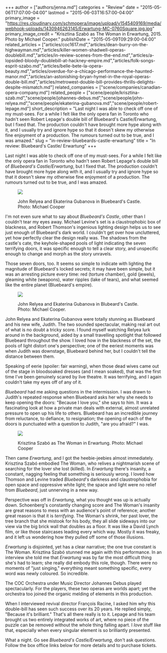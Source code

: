 +++
author = ["authors/jenna.md"]
categories = "Review"
date = "2015-05-06T17:07:00-04:00"
lastmod = "2015-06-03T16:57:00-04:00"
primary_image = "https://res.cloudinary.com/schmopera/image/upload/v1545409169/media/webhook-uploads/1430946263145/Erwartung-MC-0760Square.jpg.jpg"
primary_image_credit = "Krisztina Szabó as The Woman in Erwartung, 2015. Photo by Michael Cooper."
publishDate = "2015-05-09T09:29:00-04:00"
related_articles = ["articles/coc1617.md","articles/dean-burry-on-the-highwayman.md","articles/killer-women-shadwell-operas-doublebill.md","articles/in-review-scenes-from-the-end.md","articles/a-lopsided-bloody-doublebill-at-hackney-empire.md","articles/folk-songs-esprit-szabo.md","articles/belle-bete-la-opera-beauty.md","articles/overdue-for-a-chicago-performance-the-haunted-manor.md","articles/an-astonishing-bryan-hymel-in-the-royal-operas-double-bill.md","articles/metrowest-double-bill-provides-thrills-delights-despite-mismatch.md"]
related_companies = ["scene/companies/canadian-opera-company.md"]
related_people = ["scene/people/krisztina-szab.md","scene/people/johannes-debus.md","scene/people/john-relyea.md","scene/people/ekaterina-gubanova.md","scene/people/robert-lepage.md"]
short_description = "Last night I was able to check off one of my must-sees. For a while I felt like the only opera fan in Toronto who hadn&#039;t seen Robert Lepage&#039;s double bill of Bluebeard&#039;s Castle/Erwartung, but I fixed that. The production couldn&#039;t have brought more hype along with it, and I usually try and ignore hype so that it doesn&#039;t skew my otherwise fine enjoyment of a production. The rumours turned out to be true, and I was amazed."
slug = "in-review-bluebeards-castle-erwartung"
title = "In review: Bluebeard&#039;s Castle/ Erwartung"
+++

Last night I was able to check off one of my must-sees. For a while I felt like the only opera fan in Toronto who hadn't seen Robert Lepage's double bill of *Bluebeard's Castle/Erwartung*, but I fixed that. The production couldn't have brought more hype along with it, and I usually try and ignore hype so that it doesn't skew my otherwise fine enjoyment of a production. The rumours turned out to be true, and I was amazed.

<figure data-type="image">

![](https://res.cloudinary.com/schmopera/image/upload/v1545409169/media/webhook-uploads/1431189694639/Blubeard-MC-0102.jpg.jpg)
<figcaption>John Relyea and Ekaterina Gubanova in Bluebeard's Castle. Photo: Michael Cooper</figcaption>
</figure>

I'm not even sure what to say about *Bluebeard's Castle*, other than I couldn't tear my eyes away. Michael Levine's set is a claustrophobic box of blackness, and Robert Thomson's ingenious lighting design helps us to see just enough of Bluebeard's dark world. I couldn't get over how uncluttered, yet how perfectly clear the design really was. The shadows from the castle's cate, the keyhole-shaped pools of light indicating the seven terrifying doors, it was specific enough to tell a clear story, and unspecific enough to change and morph as the story unravels.

Those seven doors, too. It seems so simple to indicate with lighting the magnitude of Bluebeard's locked secrets; it may have been simple, but it was an arresting picture every time: red (torture chamber), gold (jewels), gleaming white (weapons), water ripples (lake of tears), and what seemed like the entire planet (Bluebeard's empire). 

<figure data-type="image">

![](https://res.cloudinary.com/schmopera/image/upload/v1545409169/media/webhook-uploads/1431189716405/Blubeard-MC-0573.jpg.jpg)
<figcaption>John Relyea and Ekaterina Gubanova in Blubeard's Castle. Photo: Michael Cooper.</figcaption>
</figure>

John Relyea and Ekaterina Gubanova were totally stunning as Bluebeard and his new wife, Judith. The two sounded spectacular, making real art out of what is no doubt a tricky score. I found myself watching Relyea lurk around in the background, aided by a small travelling spotlight that followed Bluebeard throughout the show. I loved how in the blackness of the set, the pools of light distort one's perspective; one of the eeriest moments was when Judith was downstage, Bluebeard behind her, but I couldn't tell the distance between them.

Speaking of eerie (spoiler: fair warning), when those dead wives came out of the stage in bloodsoaked dresses (and I mean soaked), that was the first time I've been genuinely scared by live theatre. It was terrifying, and I again couldn't take my eyes off of any of it.

*Bluebeard* had me asking questions in the intermission. I was drawn to Judith's repeated response when Bluebeard asks her why she needs to keep opening the doors: "Because I love you," she says to him. It was a fascinating look at how a private man deals with external, almost unrelated pressure to open up his life to others. Bluebeard has an incredible journey from reluctance, to defiance, to resignation; the opening of each of the doors is punctuated with a question to Judith, "are you afraid?" I was.

<figure data-type="image">

![](https://res.cloudinary.com/schmopera/image/upload/v1545409169/media/webhook-uploads/1431189727392/Erwartung-MC-0826.jpg.jpg)
<figcaption>Krisztina Szabó as The Woman in Erwartung. Photo: Michael Cooper</figcaption>
</figure>

Then came *Erwartung*, and I got the heebie-jeebies almost immediately. Krisztina Szabó embodied The Woman, who relives a nightmarish scene of searching for the lover she lost (killed). In *Erwartung* there's insanity, a constant, nagging feeling that something is seriously wrong. I loved how Thomson and Levine traded *Bluebeard*'s darkness and claustrophobia for open space and oppressive white light; the space and light were no relief from *Bluebeard*, just unnerving in a new way. 

Perspective was off in *Erwartung*, what you thought was up is actually down. Schoenberg's constantly changing score and The Woman's insanity are great reasons to mess with an audience's point of reference; another great reason is that it is *terrifying*. The Woman's shrink, her past lover, the tree branch that she mistook for his body, they all slide sideways into our view via the big brick wall that doubles as a floor. It was like a David Lynch film, or like those staircases leading every which way. Mostly it was freaky, and it left us wondering how they pulled off some of those illusions. 

*Erwartung* is disjointed, yet has a clear narrative; the one true constant is The Woman. Krisztina Szabó stunned me again with this performance. In an interview she told me that *Erwartung* was by far the most difficult thing she's had to learn; she really did embody this role, though. There were no moments of "just singing," everything meant something specific, every word was newly coloured. So incredible.

The COC Orchestra under Music Director Johannes Debus played spectacularly. For the players, these two operas are worlds apart; yet the orchestra too joined the organic melding of elements in this production. 

When I interviewed revival director François Racine, I asked him why this double-bill has seen such success over its 20 years. He replied simply, "Because it's brilliant." That's all there really is to it. Lepage and his team brought us two entirely integrated works of art, where no piece of the puzzle can be removed without the whole thing falling apart. I *love* stuff like that, especially when every singular element is so brilliantly presented. 

What a night. Go see *Bluebeard's Castle/Erwartung*, don't ask questions. Follow the box office links below for more details and to purchase tickets.

